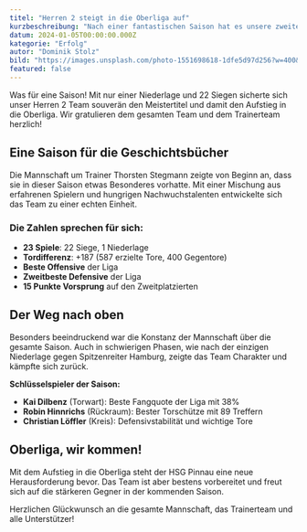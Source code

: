 ```yaml
---
titel: "Herren 2 steigt in die Oberliga auf"
kurzbeschreibung: "Nach einer fantastischen Saison hat es unsere zweite Herrenmannschaft geschafft - der Aufstieg in die Oberliga ist perfekt!"
datum: 2024-01-05T00:00:00.000Z
kategorie: "Erfolg"
autor: "Dominik Stolz"
bild: "https://images.unsplash.com/photo-1551698618-1dfe5d97d256?w=400&h=250&fit=crop"
featured: false
---
```


Was für eine Saison! Mit nur einer Niederlage und 22 Siegen sicherte sich unser Herren 2 Team souverän den Meistertitel und damit den Aufstieg in die Oberliga. Wir gratulieren dem gesamten Team und dem Trainerteam herzlich!

## Eine Saison für die Geschichtsbücher

Die Mannschaft um Trainer Thorsten Stegmann zeigte von Beginn an, dass sie in dieser Saison etwas Besonderes vorhatte. Mit einer Mischung aus erfahrenen Spielern und hungrigen Nachwuchstalenten entwickelte sich das Team zu einer echten Einheit.

### Die Zahlen sprechen für sich:
- **23 Spiele**: 22 Siege, 1 Niederlage
- **Tordifferenz**: +187 (587 erzielte Tore, 400 Gegentore)  
- **Beste Offensive** der Liga
- **Zweitbeste Defensive** der Liga
- **15 Punkte Vorsprung** auf den Zweitplatzierten

## Der Weg nach oben

Besonders beeindruckend war die Konstanz der Mannschaft über die gesamte Saison. Auch in schwierigen Phasen, wie nach der einzigen Niederlage gegen Spitzenreiter Hamburg, zeigte das Team Charakter und kämpfte sich zurück.

**Schlüsselspieler der Saison:**
- **Kai Dilbenz** (Torwart): Beste Fangquote der Liga mit 38%
- **Robin Hinnrichs** (Rückraum): Bester Torschütze mit 89 Treffern
- **Christian Löffler** (Kreis): Defensivstabilität und wichtige Tore

## Oberliga, wir kommen!

Mit dem Aufstieg in die Oberliga steht der HSG Pinnau eine neue Herausforderung bevor. Das Team ist aber bestens vorbereitet und freut sich auf die stärkeren Gegner in der kommenden Saison.

Herzlichen Glückwunsch an die gesamte Mannschaft, das Trainerteam und alle Unterstützer!
